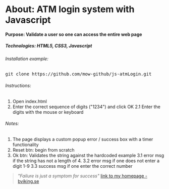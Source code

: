 # About: ATM login system with Javascript
#### Purpose: Validate a user so one can access the entire web page 
##### Technologies: HTML5, CSS3, Javascript


###### Installation example:
<pre>git clone https://github.com/mow-github/js-atmLogin.git</pre>

###### Instructions:

1. Open index.html
2. Enter the correct sequence of digits ("1234") and click OK
2.1 Enter the digits with the mouse or keyboard

###### Notes:
1. The page displays a custom popup error / success box with a timer functionality
2. Reset btn: begin from scratch
3. Ok btn: Validates the string against the hardcoded example
3.1 error msg if the string has not a length of 4.
3.2 error msg if one does not enter a digit 1-9
3.3 success msg if one enter the correct number



> _"Failure is just a symptom for success"_
[link to my homepage - bviking.se ](https://www.bviking.se)